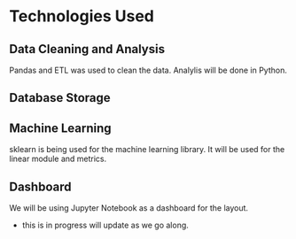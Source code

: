 # Technologies Used
## Data Cleaning and Analysis
Pandas and ETL was used to clean the data. Analylis will be done in Python.

## Database Storage


## Machine Learning
sklearn is being used for the machine learning library. It will be used for the linear module and metrics.

## Dashboard
We will be using Jupyter Notebook as a dashboard for the layout.

* this is in progress will update as we go along.
